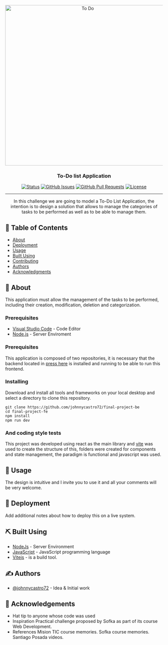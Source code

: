 <p align="center">
  <a title="17jiangz1, Public domain, via Wikimedia Commons" href="https://commons.wikimedia.org/wiki/File:To_Do.svg"><img width="512" alt="To Do" src="https://upload.wikimedia.org/wikipedia/commons/thumb/a/a3/To_Do.svg/512px-To_Do.svg.png"></a>
</p>

<h3 align="center">To-Do list Application</h3>

<div align="center">

[![Status](https://img.shields.io/badge/status-active-success.svg)]()
[![GitHub Issues](https://img.shields.io/github/issues/kylelobo/The-Documentation-Compendium.svg)](https://github.com/kylelobo/The-Documentation-Compendium/issues)
[![GitHub Pull Requests](https://img.shields.io/github/issues-pr/kylelobo/The-Documentation-Compendium.svg)](https://github.com/kylelobo/The-Documentation-Compendium/pulls)
[![License](https://img.shields.io/badge/license-MIT-blue.svg)](/LICENSE)

</div>

---

<p align="center">In this challenge we are going to model a To-Do List Application, the intention is to design a solution that allows to manage the categories of tasks to be performed as well as to be able to manage them.
    <br> 
</p>

## 📝 Table of Contents

- [About](#about)
- [Deployment](#deployment)
- [Usage](#usage)
- [Built Using](#built_using)
- [Contributing](../CONTRIBUTING.md)
- [Authors](#authors)
- [Acknowledgments](#acknowledgement)

## 🧐 About <a name = "about"></a>

This application must allow the management of the tasks to be performed, including their creation, modification, deletion and categorization.

### Prerequisites

- [Visual Studio Code](https://code.visualstudio.com/) - Code Editor
- [Node.js](https://nodejs.org/en/) - Server Enviroment

### Prerequisites
This application is composed of two repositories, it is necessary that the backend located in [press here](https://github.com/johnnycastro72/final-project-be) is installed and running to be able to run this frontend.

### Installing

Download and install all tools and frameworks on your local desktop and select a directory to clone this repository.

```
git clone https://github.com/johnnycastro72/final-project-be
cd final-project-fe
npm install
npm run dev
```

### And coding style tests

This project was developed using react as the main library and [vite](https://vitejs.dev/guide/#scaffolding-your-first-vite-project) was used to create the structure of this, folders were created for components and state management, the paradigm is functional and javascript was used.

## 🎈 Usage <a name="usage"></a>

The design is intuitive and I invite you to use it and all your comments will be very welcome.

## 🚀 Deployment <a name = "deployment"></a>

Add additional notes about how to deploy this on a live system.

## ⛏️ Built Using <a name = "built_using"></a>

- [NodeJs](https://nodejs.org/en/) - Server Environment
- [JavaScript](https://www.javascript.com/) - JavaScript programming language
- [Vitejs](https://vitejs.dev/guide/#scaffolding-your-first-vite-project) - is a build tool.

## ✍️ Authors <a name = "authors"></a>

- [@johnnycastro72](https://github.com/johnnycastro72) - Idea & Initial work

## 🎉 Acknowledgements <a name = "acknowledgement"></a>

- Hat tip to anyone whose code was used
- Inspiration
  Practical challenge proposed by Sofka as part of its course Web Development.
- References
  Mision TIC course memories.
  Sofka course memories.
  Santiago Posada videos.
